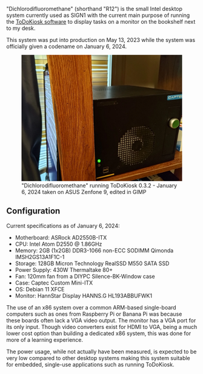"Dichlorodifluoromethane" (shorthand "R12") is the small Intel desktop system currently used as SIGN1 with the current main purpose of running the [ToDoKiosk software](../todokiosk/) to display tasks on a monitor on the bookshelf next to my desk.

This system was put into production on May 13, 2023 while the system was officially given a codename on January 6, 2024.

<figure>
    <img src="/static/projects/r12_todokiosk.webp">
    <figcaption>"Dichlorodifluoromethane" running ToDoKiosk 0.3.2 - January 6, 2024 taken on ASUS Zenfone 9, edited in GIMP</figcaption>
</figure>

## Configuration
Current specifications as of January 6, 2024:

- Motherboard: ASRock AD2550B-ITX
- CPU: Intel Atom D2550 @ 1.86GHz
- Memory: 2GB (1x2GB) DDR3-1066 non-ECC SODIMM Qimonda IMSH2GS13A1F1C-1
- Storage: 128GB Micron Technology RealSSD M550 SATA SSD
- Power Supply: 430W Thermaltake 80+
- Fan: 120mm fan from a DIYPC Silence-BK-Window case
- Case: Captec Custom Mini-ITX
- OS: Debian 11 XFCE
- Monitor: HannStar Display HANNS.G HL193ABBUFWK1

The use of an x86 system over a common ARM-based single-board computers such as ones from Raspberry Pi or Banana Pi was because these boards often lack a VGA video output. The monitor has a VGA port for its only input. 
Though video converters exist for HDMI to VGA, being a much lower cost option than building a dedicated x86 system, this was done for more of a learning experience.

The power usage, while not actually have been measured, is expected to be very low compared to other desktop systems making this system suitable for embedded, single-use applications such as running ToDoKiosk.